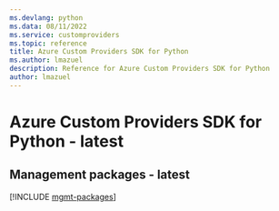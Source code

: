 ```yaml
---
ms.devlang: python
ms.data: 08/11/2022
ms.service: customproviders
ms.topic: reference
title: Azure Custom Providers SDK for Python
ms.author: lmazuel
description: Reference for Azure Custom Providers SDK for Python
author: lmazuel
---
```

# Azure Custom Providers SDK for Python - latest

## Management packages - latest
[!INCLUDE [mgmt-packages](custom-providers-mgmt-index.md)]